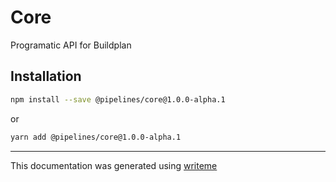 # Core

Programatic API for Buildplan

## Installation

```bash
npm install --save @pipelines/core@1.0.0-alpha.1
```
or
```bash
yarn add @pipelines/core@1.0.0-alpha.1
```

---
This documentation was generated using [writeme](https://www.npmjs.com/package/@writeme/core)
